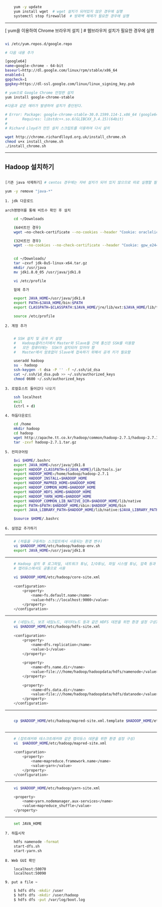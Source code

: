 ```sh
    yum -y update
    yum install wget  # wget 설치가 되어있지 않은 경우에 실행
    systemctl stop firewalld  # 방화벽 해제가 필요한 경우에 실행
```

----
[ yum을 이용하여 Chrome 브라우저 설치 ] # 웹브라우저 설치가 필요한 경우에 실행

```sh

vi /etc/yum.repos.d/google.repo 

# 다음 내용 추가

[google64]
name=google-chrome - 64-bit
baseurl=http://dl.google.com/linux/rpm/stable/x86_64
enabled=1
gpgcheck=1
gpgkey=https://dl-ssl.google.com/linux/linux_signing_key.pub

```

```sh
# yum으로 Google Chrome 안정판 설치
yum install google-chrome-stable

#다음과 같은 에러가 발생하여 설치가 중단된다.

# Error: Package: google-chrome-stable-30.0.1599.114-1.x86_64 (google64)
#       Requires: libstdc++.so.6(GLIBCXX_3.4.15)(64bit)
#       
# Richard Lloyd가 만든 설치 스크립트를 이용하여 다시 설치

wget http://chrome.richardlloyd.org.uk/install_chrome.sh
chmod u+x install_chrome.sh
./install_chrome.sh

```
----

## Hadoop 설치하기

```sh

[기존 java 삭제하기] # centos 경우에는 자바 설치가 되어 있지 않으므로 따로 실행할 필요 없음

yum -y remove "java-*"

```

    1. jdk 다운로드
```
arch명령어를 통해 비트수 확인 후 설치
```


```sh
    cd ~/Downloads

    (64비트인 경우)
    wget —no-check-certificate --no-cookies --header "Cookie: oraclelicense=accept-securebackup-cookie" http://download.oracle.com/otn-pub/java/jdk/8u5-b13/jdk-8u5-linux-x64.tar.gz

    (32비트인 경우)
    wget --no-cookies --no-check-certificate --header "Cookie: gpw_e24=http%3A%2F%2Fwww.oracle.com%2F; oraclelicense=accept-securebackup-cookie" "http://download.oracle.com/otn-pub/java/jdk/8u60-b27/jdk-8u60-linux-i586.tar.gz"
    

    cd ~/Downloads/
    tar –zxvf jdk-8u5-linux-x64.tar.gz
    mkdir /usr/java
    mv jdk1.8.0_05 /usr/java/jdk1.8

    vi /etc/profile

    밑에 추가

    export JAVA_HOME=/usr/java/jdk1.8
    export PATH=$JAVA_HOME/bin:$PATH
    export CLASSPATH=$CLASSPATH:$JAVA_HOME/jre/lib/ext:$JAVA_HOME/lib/tools.jar

    source /etc/profile
```

    2. 계정 추가

```sh

    # SSH 설치 및 공개 키 설정 
    #   Hadoop클러스터에서 Master와 Slave들 간에 통신은 SSH를 이용함
    #   모든 컴퓨터에는  SSH가 설치되어 있어야 함
    #   Master에서 암호없이 Slave에 접속하기 위해서 공개 키가 필요함

    useradd hadoop
    su - hadoop
    ssh-keygen -t dsa -P '' -f ~/.ssh/id_dsa
    cat ~/.ssh/id_dsa.pub >> ~/.ssh/authorized_keys
    chmod 0600 ~/.ssh/authorized_keys
```

    3. 로컬호스트 들어갔다 나오기

```sh
    ssh localhost
    exit
    (ctrl + d)
```

    4. 하둡다운로드
    
```sh
    cd /home
    mkdir hadoop
    cd hadoop
    wget http://apache.tt.co.kr/hadoop/common/hadoop-2.7.1/hadoop-2.7.1.tar.gz
    tar -zxvf hadoop-2.7.1.tar.gz
```

    5. 컨피규어링

```sh
    $vi $HOME/.bashrc
    export JAVA_HOME=/usr/java/jdk1.8
    export HADOOP_CLASSPATH=${JAVA_HOME}/lib/tools.jar
    export HADOOP_HOME=/home/hadoop/hadoop-2.7.1
    export HADOOP_INSTALL=$HADOOP_HOME
    export HADOOP_MAPRED_HOME=$HADOOP_HOME
    export HADOOP_COMMON_HOME=$HADOOP_HOME
    export HADOOP_HDFS_HOME=$HADOOP_HOME
    export HADOOP_YARN_HOME=$HADOOP_HOME
    export HADOOP_COMMON_LIB_NATIVE_DIR=$HADOOP_HOME/lib/native
    export PATH=$PATH:$HADOOP_HOME/sbin:$HADOOP_HOME/bin
    export JAVA_LIBRARY_PATH=$HADOOP_HOME/lib/native:$JAVA_LIBRARY_PATH

    $source $HOME/.bashrc
```

    6. 설정값 추가하기

-------------------------------------------------

```sh
    # (하둡을 구동하는 스크립트에서 사용되는 환경 변수)
    vi $HADOOP_HOME/etc/hadoop/hadoop-env.sh 
    export JAVA_HOME=/usr/java/jdk1.8
```

------------------------------------------

```sh
    # Hadoop 설치 후 로그파일, 네트워크 튜닝, I/O튜닝, 파일 시스템 튜닝, 압축 등과 같이 기본적인 하부 시스템 설정
    # 맵리듀스에서도 공통으로 사용
    
    vi $HADOOP_HOME/etc/hadoop/core-site.xml
    
    <configuration> 
        <property>
            <name>fs.default.name</name>
            <value>hdfs://localhost:9000</value>
        </property>
    </configuration> 
```

-------------------------------------------------

```sh
    # (네임노드, 보조 네임노드, 데이터노드 등과 같은 HDFS 데몬을 위한 환경 설정 구성)
    vi $HADOOP_HOME/etc/hadoop/hdfs-site.xml
    
    <configuration> 
        <property>
            <name>dfs.replication</name>
            <value>1</value>
        </property>
 
        <property>
            <name>dfs.name.dir</name>
            <value>file:///home/hadoop/hadoopdata/hdfs/namenode</value>
        </property>
 
        <property>
            <name>dfs.data.dir</name>
            <value>file:///home/hadoop/hadoopdata/hdfs/datanode</value>
        </property>
    </configuration>         
```

-------------------------------------------------

```sh

    cp $HADOOP_HOME/etc/hadoop/mapred-site.xml.template $HADOOP_HOME/etc/hadoop/mapred-site.xml
    
```
-------------------------------------------------

```sh
    # (잡트래커와 테스크트래커와 같은 맵리듀스 데몬을 위한 환경 설정 구성)
    vi  $HADOOP_HOME/etc/hadoop/mapred-site.xml
    
    <configuration> 
        <property>
            <name>mapreduce.framework.name</name>
            <value>yarn</value>
        </property>
    </configuration> 
```

-------------------------------------------------

```sh
    vi $HADOOP_HOME/etc/hadoop/yarn-site.xml

    <property>
        <name>yarn.nodemanager.aux-services</name>
        <value>mapreduce_shuffle</value>
    </property>
```

-------------------------------------------------

```sh
    set JAVA_HOME
```


    7. 하둡시작
    
```sh
    hdfs namenode -format
    start-dfs.sh
    start-yarn.sh
```
    8. Web GUI 확인

```sh    
    localhost:50070
    localhost:50090
```
    9. put a file ~

```sh    
    $ hdfs dfs -mkdir /user
    $ hdfs dfs -mkdir /user/hadoop
    $ hdfs dfs -put /var/log/boot.log
```
